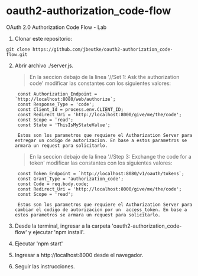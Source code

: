 # oauth2-authorization_code-flow
OAuth 2.0  Authorization Code Flow - Lab



1. Clonar este repositorio:
```
git clone https://github.com/jbeutke/oauth2-authorization_code-flow.git
```

2. Abrir archivo ./server.js.
   > En la seccion debajo de la linea '//Set 1: Ask the authorization code' modificar las constantes con los siguientes valores:
   ```
    const Authorization_Endpoint = `http://localhost:8080/web/authorize`;
    const Response_Type = 'code';
    const Client_Id = process.env.CLIENT_ID;
    const Redirect_Uri = 'http://localhost:8000/give/me/the/code';
    const Scope = 'read';
    const State = 'ThisIsMyStateValue';
    
    Estos son los parametros que requiere el Authorization Server para entregar un codigo de autorizacion. En base a estos parametros se armara un request para solicitarlo.

   ```
   
   > En la seccion debajo de la linea '//Step 3: Exchange the code for a token' modificar las constantes con los siguientes valores:
   ```
    const Token_Endpoint = `http://localhost:8080/v1/oauth/tokens`;
    const Grant_Type = 'authorization_code';
    const Code = req.body.code;
    const Redirect_Uri = 'http://localhost:8000/give/me/the/code';
    const Scope = 'read';
    
    Estos son los parametros que requiere el Authorization Server para cambiar el codigo de autorizacion por un  access_token. En base a estos parametros se armara un request para solicitarlo.

   ```


2. Desde la terminal, ingresar a la carpeta 'oauth2-authorization_code-flow' y ejecutar 'npm install'.

3. Ejecutar 'npm start'

4. Ingresar a http://localhost:8000 desde el navegador.

5. Seguir las instrucciones.
